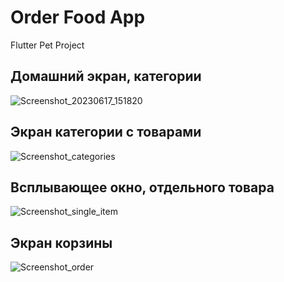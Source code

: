 # Order Food App

Flutter Pet Project

## Домашний экран, категории
![Screenshot_20230617_151820](https://github.com/DelayStepback/task_hh_delivery_app/assets/79159215/657a9526-fc93-42dd-906b-0575e408a10a)

## Экран категории с товарами
![Screenshot_categories](https://github.com/DelayStepback/task_hh_delivery_app/assets/79159215/ed310850-74ba-4f6a-be13-852f74719bfe)

## Всплывающее окно, отдельного товара
![Screenshot_single_item](https://github.com/DelayStepback/task_hh_delivery_app/assets/79159215/36985f8a-14be-4ad7-8689-4ecb80f4d7b4)

## Экран корзины
![Screenshot_order](https://github.com/DelayStepback/task_hh_delivery_app/assets/79159215/873fc108-bdf1-4223-9e32-15d55a6f7172)
